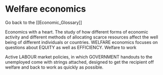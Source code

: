 # Welfare economics

Go back to the [[Economic_Glossary]]


Economics with a heart. The study of how different forms of economic activity and different methods of allocating scarce resources affect the well being of different individuals or countries. WELFARE economics focuses on questions about EQUITY as well as EFFICIENCY.
Welfare to work

Active LABOUR market policies, in which GOVERNMENT handouts to the unemployed come with strings attached, designed to get the recipient off welfare and back to work as quickly as possible.

